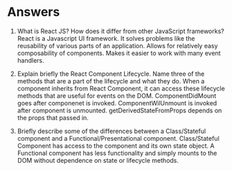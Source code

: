# Answers

1. What is React JS? How does it differ from other JavaScript frameworks?
React is a Javascript UI framework. It solves problems like the reusability of various parts of an application.
Allows for relatively easy composability of components. Makes it easier to work with many event handlers.

2. Explain briefly the React Component Lifecycle. Name three of the methods that are a part of the lifecycle and what they do.
When a component inherits from React Component, it can access these lifecycle methods that are useful for events on the DOM. ComponentDidMount goes after componenet is invoked. ComponentWilUnmount is invoked after component is unmounted. getDerivedStateFromProps depends on the props that passed in.


3. Briefly describe some of the differences between a Class/Stateful component and a Functional/Presentational component.
Class/Stateful Component has access to the component and its own state object. A Functional component has less functionality and simply mounts to the DOM without dependence on state or lifecycle methods.
